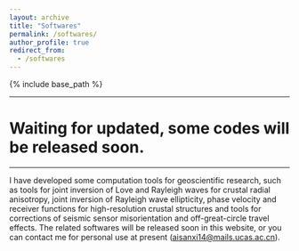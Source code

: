 ```yaml
---
layout: archive
title: "Softwares"
permalink: /softwares/
author_profile: true
redirect_from:
  - /softwares
---
```


{% include base_path %}

---
# Waiting for updated, some codes will be released soon.
---

I have developed some computation tools for geoscientific research, such as tools for joint inversion of Love and Rayleigh waves for crustal radial anisotropy, joint inversion of Rayleigh wave ellipticity, phase velocity and receiver functions for high-resolution crustal structures and tools for corrections of seismic sensor misorientation and off-great-circle travel effects. The related softwares will be released soon in this website, or you can contact me for personal use at present (aisanxi14@mails.ucas.ac.cn).


